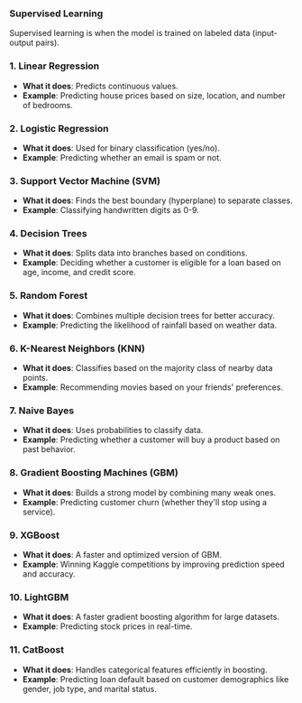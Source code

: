 ### **Supervised Learning**

Supervised learning is when the model is trained on labeled data (input-output pairs).

### 1. **Linear Regression**

- **What it does**: Predicts continuous values.
- **Example**: Predicting house prices based on size, location, and number of bedrooms.

### 2. **Logistic Regression**

- **What it does**: Used for binary classification (yes/no).
- **Example**: Predicting whether an email is spam or not.

### 3. **Support Vector Machine (SVM)**

- **What it does**: Finds the best boundary (hyperplane) to separate classes.
- **Example**: Classifying handwritten digits as 0-9.

### 4. **Decision Trees**

- **What it does**: Splits data into branches based on conditions.
- **Example**: Deciding whether a customer is eligible for a loan based on age, income, and credit score.

### 5. **Random Forest**

- **What it does**: Combines multiple decision trees for better accuracy.
- **Example**: Predicting the likelihood of rainfall based on weather data.

### 6. **K-Nearest Neighbors (KNN)**

- **What it does**: Classifies based on the majority class of nearby data points.
- **Example**: Recommending movies based on your friends' preferences.

### 7. **Naive Bayes**

- **What it does**: Uses probabilities to classify data.
- **Example**: Predicting whether a customer will buy a product based on past behavior.

### 8. **Gradient Boosting Machines (GBM)**

- **What it does**: Builds a strong model by combining many weak ones.
- **Example**: Predicting customer churn (whether they'll stop using a service).

### 9. **XGBoost**

- **What it does**: A faster and optimized version of GBM.
- **Example**: Winning Kaggle competitions by improving prediction speed and accuracy.

### 10. **LightGBM**

- **What it does**: A faster gradient boosting algorithm for large datasets.
- **Example**: Predicting stock prices in real-time.

### 11. **CatBoost**

- **What it does**: Handles categorical features efficiently in boosting.
- **Example**: Predicting loan default based on customer demographics like gender, job type, and marital status.